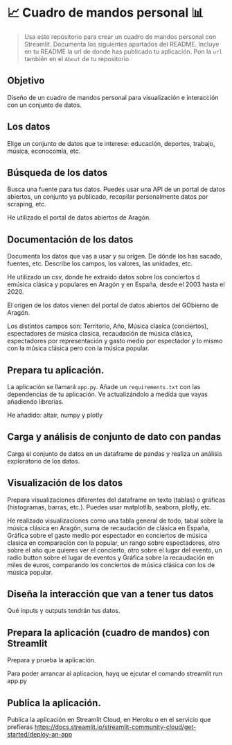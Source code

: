 # 📈 Cuadro de mandos personal 📊
 
> Usa este repositorio para crear un cuadro de mandos personal con Streamlit. Documenta los siguientes apartados del README.
> Incluye en tu README la url de donde has publicado tu aplicación. Pon la `url` también en el `About` de tu repositorio.

## Objetivo
Diseño de un cuadro de mandos personal para visualización e interacción con un conjunto de datos.

## Los datos
Elige un conjunto de datos que te interese: educación, deportes, trabajo, música, econocomía, etc. 

## Búsqueda de los datos
Busca una fuente para tus datos. Puedes usar una API de un portal de datos abiertos, un conjunto ya publicado, recopilar personalmente datos por scraping, etc.

He utilizado el portal de datos abiertos de Aragón.

## Documentación de los datos
Documenta los datos que vas a usar y su origen. De dónde los has sacado, fuentes, etc. Describe los campos, los valores, las unidades, etc.

He utilizado un csv, donde he extraido datos sobre los conciertos d emúsica clásica y populares en Aragón y en España, desde el 2003 hasta el 2020.

El origen de los datos vienen del portal de datos abiertos del GObierno de Aragón.

Los distintos campos son: Territorio, Año, Música clasica (conciertos), espectadores de música clasica, recaudación de música clásica, espectadores por representación y gasto medio por espectador y lo mismo con la música clásica pero con la música popular.

## Prepara tu aplicación.
La aplicación se llamará `app.py`. Añade un `requirements.txt` con las dependencias de tu aplicación. Ve actualizándolo a medida que vayas añadiendo librerías.

He añadido: altair, numpy y plotly

## Carga y análisis de conjunto de dato con pandas
Carga el conjunto de datos en un dataframe de pandas y realiza un análisis exploratorio de los datos.

## Visualización de los datos
Prepara visualizaciones diferentes del dataframe en texto (tablas) o gráficas (histogramas, barras, etc.). Puedes usar matplotlib, seaborn, plotly, etc.

He realizado visualizaciones como una tabla general de todo, tabal sobre la música clásica en Aragón, suma de recaudación de clásica en España, 
Gráfica sobre el gasto medio por espectador en conciertos de música clasica en comparación con la popular, un rango sobre espectadores, 
otro sobre el año que quieres ver el concierto, otro sobre el lugar del evento, un radio button sobre el lugar de eventos 
y Gráfica sobre la recaudación en miles de euros, comparando los conciertos de música clásica con los de música popular.

## Diseña la interacción que van a tener tus datos
Qué inputs y outputs tendrán tus datos. 

## Prepara la aplicación (cuadro de mandos) con Streamlit
Prepara y prueba la aplicación.

Para poder arrancar al aplicacion, hayq ue ejcutar el comando streamlit run app.py

## Publica la aplicación.
Publica la aplicación en Streamlit Cloud, en Heroku o en el servicio que prefieras https://docs.streamlit.io/streamlit-community-cloud/get-started/deploy-an-app
